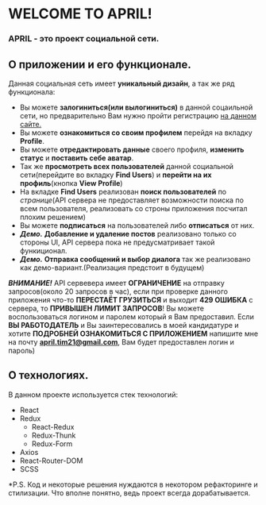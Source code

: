 # WELCOME TO APRIL!

### APRIL - это проект социальной сети.

## О приложении и его функционале. 


Данная социальная сеть имеет **уникальный дизайн**, а так же ряд функционала:  
 * Вы можете **залогиниться(или вылогиниться)** в данной соцаильной сети, но предварительно Вам нужно пройти регистрацию [на данном сайте.](https://social-network.samuraijs.com/)
 * Вы можете **ознакомиться со своим профилем** перейдя на вкладку **Profile**.
 * Вы можете **отредактировать данные** своего профиля, **изменить статус** и **поставить себе аватар**.
 * Так же **просмотреть всех пользователей** данной социальной сети(перейдите во вкладку **Find Users**) и **перейти на их профиль**(кнопка **View Profile**)
 * На вкладке **Find Users** реализован **поиск пользователей** по *странице*(API сервера не предоставляет возможности поиска по всем пользователя, реализовать со строны приложения посчитал плохим решением)
 * Вы можете **подписаться** на пользователей либо **отписаться** от них.
 * ***Демо.*** **Добавление и удаление постов** реализовано только со стороны UI, API сервера пока не предусматривает такой функиционал.
 * ***Демо.*** **Отправка сообщений и выбор диалога** так же реализовано как демо-вариант.(Реализация предстоит в будущем)
 
 
***ВНИМАНИЕ!*** API сервевера имеет **ОГРАНИЧЕНИЕ** на отправку запросов(около 20 запросов в час), если при проверке данного приложения что-то **ПЕРЕСТАЁТ ГРУЗИТЬСЯ** и выходит **429 ОШИБКА** с сервера, то **ПРИВЫШЕН ЛИМИТ ЗАПРОСОВ**! Вы можете воспользоваться логином и паролем который я Вам предоставил. Если **ВЫ РАБОТОДАТЕЛЬ** и Вы заинтересовались в моей кандидатуре и хотите **ПОДРОБНЕЙ ОЗНАКОМИТЬСЯ С ПРИЛОЖЕНИЕМ** напишите мне на почту **april.tim21@gmail.com**, Вам будет предоставлен логин и пароль)



## О технологиях. 

В данном проекте используется стек технологий:
 * React
 * Redux
   * React-Redux
   * Redux-Thunk
   * Redux-Form
 * Axios
 * React-Router-DOM
 * SCSS
 
 
 *P.S. Код и некоторые решения нуждаются в некотором рефакторинге и стилизации. Что вполне понятно, ведь проект всегда дорабатывается.
